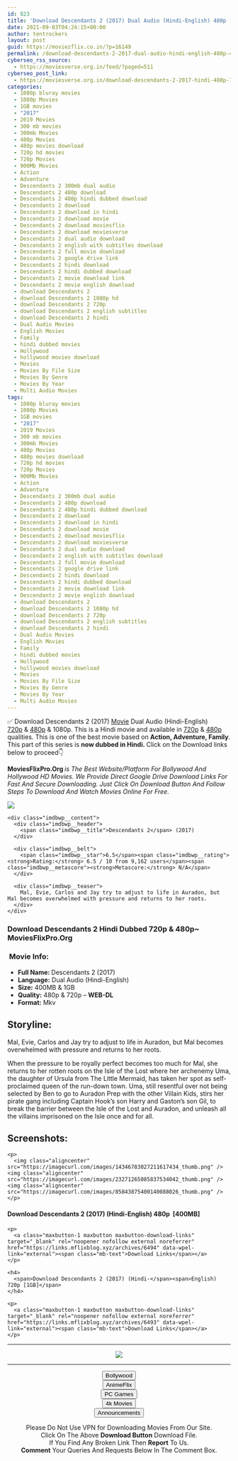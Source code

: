 ```yaml
---
id: 823
title: 'Download Descendants 2 (2017) Dual Audio (Hindi-English) 480p [400MB] || 720p [1GB]'
date: 2021-09-03T04:24:15+00:00
author: tentrockers
layout: post
guid: https://moviezflix.co.in/?p=16149
permalink: /download-descendants-2-2017-dual-audio-hindi-english-480p-400mb-720p-1gb/
cyberseo_rss_source:
  - https://moviesverse.org.in/feed/?paged=511
cyberseo_post_link:
  - https://moviesverse.org.in/download-descendants-2-2017-hindi-480p-720p/
categories:
  - 1080p bluray movies
  - 1080p Movies
  - 1GB movies
  - "2017"
  - 2019 Movies
  - 300 mb movies
  - 300mb Movies
  - 480p Movies
  - 480p movies download
  - 720p hd movies
  - 720p Movies
  - 900Mb Movies
  - Action
  - Adventure
  - Descendants 2 300mb dual audio
  - Descendants 2 480p download
  - Descendants 2 480p hindi dubbed download
  - Descendants 2 download
  - Descendants 2 download in hindi
  - Descendants 2 download movie
  - Descendants 2 download moviesflix
  - Descendants 2 download moviesverse
  - Descendants 2 dual audio download
  - Descendants 2 english with subtitles download
  - Descendants 2 full movie download
  - Descendants 2 google drive link
  - Descendants 2 hindi download
  - Descendants 2 hindi dubbed download
  - Descendants 2 movie download link
  - Descendants 2 movie english download
  - download Descendants 2
  - download Descendants 2 1080p hd
  - download Descendants 2 720p
  - download Descendants 2 english subtitles
  - download Descendants 2 hindi
  - Dual Audio Movies
  - English Movies
  - Family
  - hindi dubbed movies
  - Hollywood
  - hollywood movies download
  - Movies
  - Movies By File Size
  - Movies By Genre
  - Movies By Year
  - Multi Audio Movies
tags:
  - 1080p bluray movies
  - 1080p Movies
  - 1GB movies
  - "2017"
  - 2019 Movies
  - 300 mb movies
  - 300mb Movies
  - 480p Movies
  - 480p movies download
  - 720p hd movies
  - 720p Movies
  - 900Mb Movies
  - Action
  - Adventure
  - Descendants 2 300mb dual audio
  - Descendants 2 480p download
  - Descendants 2 480p hindi dubbed download
  - Descendants 2 download
  - Descendants 2 download in hindi
  - Descendants 2 download movie
  - Descendants 2 download moviesflix
  - Descendants 2 download moviesverse
  - Descendants 2 dual audio download
  - Descendants 2 english with subtitles download
  - Descendants 2 full movie download
  - Descendants 2 google drive link
  - Descendants 2 hindi download
  - Descendants 2 hindi dubbed download
  - Descendants 2 movie download link
  - Descendants 2 movie english download
  - download Descendants 2
  - download Descendants 2 1080p hd
  - download Descendants 2 720p
  - download Descendants 2 english subtitles
  - download Descendants 2 hindi
  - Dual Audio Movies
  - English Movies
  - Family
  - hindi dubbed movies
  - Hollywood
  - hollywood movies download
  - Movies
  - Movies By File Size
  - Movies By Genre
  - Movies By Year
  - Multi Audio Movies
---
```

<div class="thecontent clearfix">
  <p>
    ✅ Download Descendants 2 (2017) <a href="https://moviesverse.org.in/category/movies/" data-wpel-link="internal">Movie</a> Dual Audio (Hindi-English) <a href="https://moviesverse.org.in/720p-movies/" data-wpel-link="internal">720p</a>&nbsp;&&nbsp;<a href="https://moviesverse.org.in/480p-movies/" data-wpel-link="internal">480p</a> & 1080p. This is a Hindi movie and available in <a href="https://moviesverse.org.in/720p-movies/" data-wpel-link="internal">720p</a>&nbsp;&&nbsp;<a href="https://moviesverse.org.in/480p-movies/" data-wpel-link="internal">480p</a> qualities. This is one of the best movie based on <strong>Action, Adventure, Family</strong>. This part of this series is <strong>now dubbed in <span>Hindi.&nbsp;</span></strong><span>Click on the Download links below to proceed👇</span>
  </p>
  
  <p>
    <strong><span>MoviesFlixPro.Org&nbsp;</span></strong><em>is The Best Website/Platform For Bollywood And Hollywood HD Movies. We Provide Direct Google Drive Download Links For Fast And Secure Downloading. Just Click On Download Button And Follow Steps To&nbsp;Download And Watch Movies Online For Free.</em>
  </p>
  
  <div class="imdbwp imdbwp--movie dark">
    <div class="imdbwp__thumb">
      <a class="imdbwp__link" target="_blank" title="Descendants 2" href="https://www.imdb.com/title/tt5117876/" rel="nofollow external noopener noreferrer" data-wpel-link="external"><img class="imdbwp__img" src="https://m.media-amazon.com/images/M/MV5BMjI5MTA4MTk2N15BMl5BanBnXkFtZTgwNjY2NDUwMjI@._V1_SX300.jpg" /></a>
    </div>
    
    <div class="imdbwp__content">
      <div class="imdbwp__header">
        <span class="imdbwp__title">Descendants 2</span> (2017)
      </div>
      
      <div class="imdbwp__belt">
        <span class="imdbwp__star">6.5</span><span class="imdbwp__rating"><strong>Rating:</strong> 6.5 / 10 from 9,162 users</span><span class="imdbwp__metascore"><strong>Metascore:</strong> N/A</span>
      </div>
      
      <div class="imdbwp__teaser">
        Mal, Evie, Carlos and Jay try to adjust to life in Auradon, but Mal becomes overwhelmed with pressure and returns to her roots.
      </div>
    </div>
  </div>
  
  <h3>
    <span>Download Descendants 2 Hindi Dubbed 720p & 480p~ MoviesFlixPro.Org</span>
  </h3>
  
  <h3>
    <span>&nbsp;Movie Info:&nbsp;</span>
  </h3>
  
  <ul>
    <li>
      <strong>Full Name: </strong>Descendants 2 (2017)
    </li>
    <li>
      <strong>Language:</strong> Dual Audio (Hindi-English)
    </li>
    <li>
      <strong>Size:</strong> 400MB & 1GB
    </li>
    <li>
      <strong>Quality:</strong> 480p & 720p – <span><strong>WEB-DL</strong></span>
    </li>
    <li>
      <strong>Format:</strong>&nbsp;Mkv
    </li>
  </ul>
  
  <h2>
    <span>Storyline:</span>
  </h2>
  
  <p>
    Mal, Evie, Carlos and Jay try to adjust to life in Auradon, but Mal becomes overwhelmed with pressure and returns to her roots.
  </p>
  
  <div>
    When the pressure to be royally perfect becomes too much for Mal, she returns to her rotten roots on the Isle of the Lost where her archenemy Uma, the daughter of Ursula from The Little Mermaid, has taken her spot as self-proclaimed queen of the run-down town. Uma, still resentful over not being selected by Ben to go to Auradon Prep with the other Villain Kids, stirs her pirate gang including Captain Hook’s son Harry and Gaston’s son Gil, to break the barrier between the Isle of the Lost and Auradon, and unleash all the villains imprisoned on the Isle once and for all.
  </div>
  
  <div class="summary_text">
    <h2>
      <span>Screenshots:</span>
    </h2>
    
    <p>
      <img class="aligncenter" src="https://imagecurl.com/images/14346783027211617434_thumb.png" /><img class="aligncenter" src="https://imagecurl.com/images/23271265085837534042_thumb.png" /><img class="aligncenter" src="https://imagecurl.com/images/85843875400140088026_thumb.png" />
    </p>
  </div>
  
  <div class="inline canwrap">
    <h4>
      <span>Download Descendants 2 (2017) (Hindi-English) </span><span>480p&nbsp; [400MB]</span>
    </h4>
    
    <p>
      <a class="maxbutton-1 maxbutton maxbutton-download-links" target="_blank" rel="noopener nofollow external noreferrer" href="https://links.mflixblog.xyz/archives/6494" data-wpel-link="external"><span class="mb-text">Download Links</span></a>
    </p>
    
    <h4>
      <span>Download Descendants 2 (2017) (Hindi-</span><span>English) 720p [1GB]</span>
    </h4>
    
    <p>
      <a class="maxbutton-1 maxbutton maxbutton-download-links" target="_blank" rel="noopener nofollow external noreferrer" href="https://links.mflixblog.xyz/archives/6493" data-wpel-link="external"><span class="mb-text">Download Links</span></a>
    </p>
  </div>
</div>

<center>
  </p> 
  
  <hr />
  
  <p>
    <a href="http://gdrivepro.xyz/join.php" data-wpel-link="external" target="_blank" rel="nofollow external noopener noreferrer"><img src="https://i.imgur.com/FhMdWdW.png" /></a>
  </p>
  
  <hr />
  
  <p>
    <a href="https://dogemovies.xyz" target="_blank" data-wpel-link="external" rel="nofollow external noopener noreferrer"><button class="button button5">Bollywood</button></a><br /> <a href="https://animeflix.in" target="_blank" data-wpel-link="external" rel="nofollow external noopener noreferrer"><button class="button button5">AnimeFlix</button></a><br /> <a href="https://gamesflix.net/" target="_blank" data-wpel-link="external" rel="nofollow external noopener noreferrer"><button class="button button5">PC Games</button></a><br /> <a href="https://uhdmovies.in" target="_blank" data-wpel-link="external" rel="nofollow external noopener noreferrer"><button class="button button5">4k Movies</button></a><br /> <a href="https://moviesverse.org.in/announcements/" target="_blank" data-wpel-link="internal" rel="noopener"><button class="button button5">Announcements</button></a>
  </p>
  
  <div class="alert alert-danger">
    Please Do Not Use VPN for Downloading Movies From Our Site.
  </div>
  
  <div class="alert alert-success">
    Click On The Above <strong>Download Button</strong> Download File.
  </div>
  
  <div class="alert alert-warning">
    If You Find Any Broken Link Then <strong>Report</strong> To Us.
  </div>
  
  <div class="alert alert-info">
    <strong>Comment</strong> Your Queries And Requests Below In The Comment Box.
  </div>
  
  <p>
    </center>
  </p>